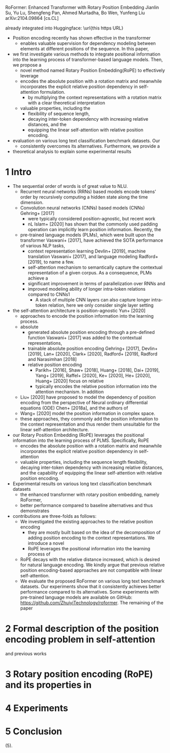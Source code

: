 RoFormer: Enhanced Transformer with Rotary Position Embedding
Jianlin Su, Yu Lu, Shengfeng Pan, Ahmed Murtadha, Bo Wen, Yunfeng Liu
arXiv:2104.09864 [cs.CL]

already integrated into Huggingface: \url{this https URL}

* Position encoding recently has shown effective in the transformer
  * enables valuable supervision for dependency modeling between elements at
    different positions of the sequence. In this paper, 
* we first investigate various methods to integrate positional information into
  the learning process of transformer-based language models. Then, we propose a
  * novel method named Rotary Position Embedding(RoPE) to effectively leverage
  * encodes the absolute position with a rotation matrix and
    meanwhile incorporates the explicit relative position dependency in
    self-attention formulation.
    * by multiplying the context representations with a rotation matrix with a
      clear theoretical interpretation
  * valuable properties, including the
    * flexibility of sequence length, 
    * decaying inter-token dependency with increasing relative distances, and the
    * equipping the linear self-attention with relative position encoding.
* evaluation on various long text classification benchmark datasets. Our
  * consistently overcomes its alternatives.  Furthermore, we provide a
* theoretical analysis to explain some experimental results

# 1 Intro

* The sequential order of words is of great value to NLU. 
  * Recurrent neural networks (RRNs) based models encode tokens’ order by
    recursively computing a hidden state along the time dimension.
  * Convolution neural networks (CNNs) based models (CNNs) Gehring+ [2017] 
    * were typically considered position-agnostic, but recent work 
    * nL Islam+ [2020] has shown that the commonly used padding operation can
      implicitly learn position information. Recently, the 
  * pre-trained language models (PLMs), which were built upon the transformer
    Vaswani+ [2017], have achieved the SOTA performance of various NLP tasks,
    * context representation learning Devlin+ [2019], machine translation
      Vaswani+ [2017], and language modeling Radford+ [2019], to name a few.
    * self-attention mechanism to semantically capture the contextual
      representation of a given corpus. As a consequence, PLMs achieve a
    * significant improvement in terms of parallelization over RNNs and 
    * improved modeling ability of longer intra-token relations
      compared to CNNs1
      * A stack of multiple CNN layers can also capture longer intra-token
        relation, here we only consider single layer setting
* the self-attention architecture is position-agnostic Yun+ [2020]
  * approaches to encode the position information into the learning process.
  * absolute
    * generated absolute position encoding through a pre-defined function
      Vaswani+ [2017] was added to the contextual representations,
    * trainable absolute position encoding 
      Gehring+ [2017], Devlin+ [2019], Lan+ [2020], Clark+ [2020],
      Radford+ [2019], Radford and Narasimhan [2018]
    * relative position encoding
      * Parikh+ [2016], Shaw+ [2018], Huang+ [2018], Dai+ [2019], Yang+ [2019],
        Raffel+ [2020], Ke+ [2020], He+ [2020], Huang+ [2020] focus on relative
      * typically encodes the relative position information into the attention
        mechanism. In addition
  * Liu+ [2020] have proposed to model the dependency of position encoding from
    the perspective of Neural ordinary differential equations (ODE) Chen+
    [2018a], and the authors of 
  * Wang+ [2020] model the position information in complex space.
  * these approaches, they commonly add the position information to the context
    representation and thus render them unsuitable for the linear
    self-attention architecture.
* our Rotary Position Embedding (RoPE) leverages the positional information
  into the learning process of PLMS. Specifically, RoPE 
  * encodes the absolute position with a rotation matrix and meanwhile
    incorporates the explicit relative position dependency in self-attention
  * valuable properties, including the sequence length flexibility, decaying
    inter-token dependency with increasing relative distances, and the
    capability of equipping the linear self-attention with relative position
    encoding.
* Experimental results on various long text classification benchmark datasets
  * the enhanced transformer with rotary position embedding, namely RoFormer,
  * better performance compared to baseline alternatives and thus demonstrates
* contributions are three-folds as follows:
  * We investigated the existing approaches to the relative position encoding
    * they are mostly built based on the idea of the decomposition of adding
      position encoding to the context representations. We introduce a novel
    * RoPE leverages the positional information into the learning process of
  * RoPE decays with the relative distance increased, which is desired for
    natural language encoding. We kindly argue that previous relative position
    encoding-based approaches are not compatible with linear self-attention.
  * We evaluate the proposed RoFormer on various long text benchmark datasets.
    Our experiments show that it consistently achieves better performance
    compared to its alternatives. Some experiments with pre-trained language
    models are available on GitHub:
    https://github.com/ZhuiyiTechnology/roformer.  The remaining of the paper

# 2 Formal description of the position encoding problem in self-attention
and previous works

# 3 Rotary position encoding (RoPE) and its properties in 

# 4 Experiments 

# 5 Conclusion
(5).
